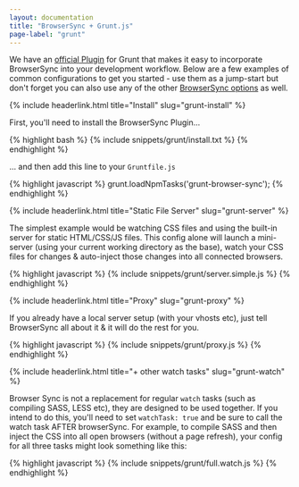 ```yaml
---
layout: documentation
title: "BrowserSync + Grunt.js"
page-label: "grunt"
---
```


We have an [official Plugin]({{site.links.grunt-github}}) for Grunt that makes it easy to incorporate
BrowserSync into your development workflow. Below are a few examples of common configurations to get you started - use them
as a jump-start but don't forget you can also use any of the other [BrowserSync options]({{site.links.options}}) as well.

{% include headerlink.html title="Install" slug="grunt-install" %}

First, you'll need to install the BrowserSync Plugin...

{% highlight bash %}
{% include snippets/grunt/install.txt %}
{% endhighlight %}

... and then add this line to your `Gruntfile.js`

{% highlight javascript %}
grunt.loadNpmTasks('grunt-browser-sync');
{% endhighlight %}


{% include headerlink.html title="Static File Server" slug="grunt-server" %}

The simplest example would be watching CSS files and using the built-in server for static
HTML/CSS/JS files. This config alone will launch a mini-server (using your current working directory
as the base), watch your CSS files for changes & auto-inject those changes into all connected browsers. 

{% highlight javascript %}
{% include snippets/grunt/server.simple.js %}
{% endhighlight %}


{% include headerlink.html title="Proxy" slug="grunt-proxy" %}

If you already have a local server setup (with your vhosts etc), just tell BrowserSync all about it & it will do the rest for you.

{% highlight javascript %}
{% include snippets/grunt/proxy.js %}
{% endhighlight %}

{% include headerlink.html title="+ other watch tasks" slug="grunt-watch" %}

Browser Sync is not a replacement for regular `watch` tasks (such as compiling SASS, LESS etc), 
they are designed to be used together. If you intend to do this, you'll need to set `watchTask: true` and be sure to call 
the watch task AFTER browserSync. For example, to compile SASS and then inject the CSS into all open browsers 
(without a page refresh), your config for all three tasks might look something like this:

{% highlight javascript %}
{% include snippets/grunt/full.watch.js %}
{% endhighlight %}





